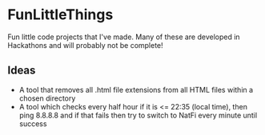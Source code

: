 # FunLittleThings
Fun little code projects that I've made. Many of these are developed in Hackathons and will probably not be complete!

## Ideas
* A tool that removes all .html file extensions from all HTML files within a chosen directory
* A tool which checks every half hour if it is <= 22:35 (local time), then ping 8.8.8.8 and if that fails then try to switch to NatFi every minute until success
